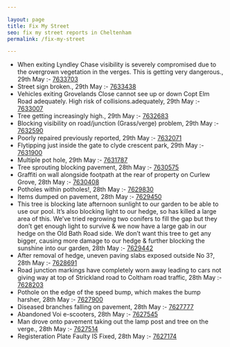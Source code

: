 ```yaml
---

layout: page
title: Fix My Street
seo: fix my street reports in Cheltenham
permalink: /fix-my-street

---
```


<!-- fix_marker starts -->

- When exiting Lyndley Chase visibility is severely compromised due to the overgrown vegetation in the verges. This is getting very dangerous., 29th May :- [7633703](https://www.fixmystreet.com/report/7633703)
- Street sign broken., 29th May :- [7633438](https://www.fixmystreet.com/report/7633438)
- Vehicles exiting Grovelands Close cannot see up or down Copt Elm Road adequately. High risk of collisions.adequately, 29th May :- [7633007](https://www.fixmystreet.com/report/7633007)
- Tree getting increasingly high., 29th May :- [7632683](https://www.fixmystreet.com/report/7632683)
- Blocking visibility on road/junction (Grass/verge) problem, 29th May :- [7632590](https://www.fixmystreet.com/report/7632590)
- Poorly repaired previously reported, 29th May :- [7632071](https://www.fixmystreet.com/report/7632071)
- Flytipping just inside the gate to clyde crescent park, 29th May :- [7631900](https://www.fixmystreet.com/report/7631900)
- Multiple pot hole, 29th May :- [7631787](https://www.fixmystreet.com/report/7631787)
- Tree sprouting blocking pavement, 28th May :- [7630575](https://www.fixmystreet.com/report/7630575)
- Graffiti on wall alongside footpath at the rear of property on Curlew Grove, 28th May :- [7630408](https://www.fixmystreet.com/report/7630408)
- Potholes within potholes!, 28th May :- [7629830](https://www.fixmystreet.com/report/7629830)
- Items dumped on pavement, 28th May :- [7629450](https://www.fixmystreet.com/report/7629450)
- This tree is blocking late afternoon sunlight to our garden to be able to use our pool. It’s also blocking light to our hedge, so has killed a large area of this. We’ve tried regrowing two conifers to fill the gap but they don’t get enough light to survive & we now have a large gab in our hedge on the Old Bath Road side. We don’t want this tree to get any bigger, causing more damage to our hedge & further blocking the sunshine into our garden, 28th May :- [7629442](https://www.fixmystreet.com/report/7629442)
- After removal of hedge, uneven paving slabs exposed outside No 3?, 28th May :- [7628691](https://www.fixmystreet.com/report/7628691)
- Road junction markings have completely worn away leading to cars not giving way at top of Strickland road to Coltham road traffic, 28th May :- [7628203](https://www.fixmystreet.com/report/7628203)
- Pothole on the edge of the speed bump, which makes the bump harsher, 28th May :- [7627900](https://www.fixmystreet.com/report/7627900)
- Diseased branches falling on pavement, 28th May :- [7627777](https://www.fixmystreet.com/report/7627777)
- Abandoned Voi e-scooters, 28th May :- [7627545](https://www.fixmystreet.com/report/7627545)
- Man drove onto pavement taking out the lamp post and tree on the verge., 28th May :- [7627514](https://www.fixmystreet.com/report/7627514)
- Registeration Plate Faulty IS Fixed, 28th May :- [7627174](https://www.fixmystreet.com/report/7627174)

<!-- fix_marker ends -->